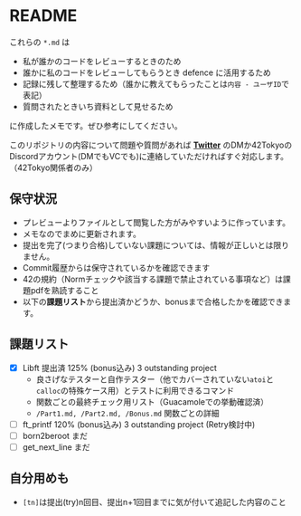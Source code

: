 # README 
これらの `*.md` は

- 私が誰かのコードをレビューするときのため
- 誰かに私のコードをレビューしてもらうとき defence に活用するため
- 記録に残して整理するため（誰かに教えてもらったことは`内容 - ユーザID`で表記）
- 質問されたときいち資料として見せるため

に作成したメモです。ぜひ参考にしてください。  

このリポジトリの内容について問題や質問があれば **[Twitter](https://twitter.com/__uosushi__)** のDMか42TokyoのDiscordアカウント(DMでもVCでも)に連絡していただければすぐ対応します。（42Tokyo関係者のみ）  

## 保守状況
- プレビューよりファイルとして閲覧した方がみやすいように作っています。
- メモなのでまめに更新されます。  
- 提出を完了(つまり合格)していない課題については、情報が正しいとは限りません。  
- Commit履歴からは保守されているかを確認できます
- 42の規約（Normチェックや該当する課題で禁止されている事項など）は課題pdfを熟読すること
- 以下の**課題リスト**から提出済かどうか、bonusまで合格したかを確認できます。 

## 課題リスト
- [x] Libft 提出済 125% (bonus込み) 3 outstanding project
	- 良さげなテスターと自作テスター（他でカバーされていない`atoi`と`calloc`の特殊ケース用）とテストに利用できるコマンド
	- 関数ごとの最終チェック用リスト（Guacamoleでの挙動確認済）
	- `/Part1.md, /Part2.md, /Bonus.md` 関数ごとの詳細
- [ ] ft_printf     120% (bonus込み) 3 outstanding project (Retry検討中)
- [ ] born2beroot   まだ
- [ ] get_next_line まだ

## 自分用めも
- `[tn]`は提出(try)n回目、提出n+1回目までに気が付いて追記した内容のこと
